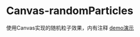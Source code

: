 # Canvas-randomParticles
使用Canvas实现的随机粒子效果，内有注释
[demo演示](http://www.ctomorrow.top/Canvas-randomParticles/)
